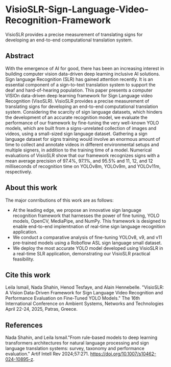 # VisioSLR-Sign-Language-Video-Recognition-Framework
VisioSLR provides a precise measurement of translating signs for developing an end-to-end computational translation system. 

## Abstract

With the emergence of AI for good, there has been an increasing interest in building computer vision data-driven deep learning inclusive AI solutions. Sign language Recognition (SLR) has gained attention recently. It is an essential component of a sign-to-text translation system to support the deaf and hard-of-hearing population. This paper presents a computer VISIOn data-driven deep learning framework for Sign Language video Recognition (VisoSLR). VisioSLR provides a precise measurement of translating signs for developing an end-to-end computational translation system. Considering the scarcity of sign language datasets, which hinders the development of an accurate recognition model, we evaluate the performance of our framework by fine-tuning the very well-known YOLO models, which are built from a signs-unrelated collection of images and videos, using a small-sized sign language dataset. Gathering a sign language dataset for signs training would involve an enormous amount of time to collect and annotate videos in different environmental setups and multiple signers, in addition to the training time of a model. Numerical evaluations of VisioSLR show that our framework recognizes signs with a mean average precision of 97.4%, 97.1%, and 95.5% and 11, 12, and 12 milliseconds of recognition time on YOLOv8m, YOLOv9m, and YOLOv11m, respectively.

## About this work

The major conrributions of this work are as follows:

- At the leading edge, we propose an innovative sign language recognition framework that harnesses the power of fine tuning, YOLO models, OpenCV, MediaPipe, and NumPy. This framework is designed to enable end-to-end implemtnation of real-time sign language  recognition application.
- We conduct a comparative analysis of fine-tuning YOLOv8, v9, and v11 pre-trained models using a Roboflow ASL sign language small dataset.
- We deploy the most accurate YOLO model developed using VisioSLR in a real-time SLR application, demonstrating our VisioSLR practical feasibility. 

## Cite this work

Leila Ismail, Nada Shahin, Henod Tesfaye, and Alain Hennebelle. "VisioSLR: A Vision Data-Driven Framework for Sign Language Video Recognition and Performance Evaluation on Fine-Tuned YOLO Models." The 16th International Conference on Ambient Systems, Networks and Technologies April 22-24, 2025, Patras, Greece.

## References

Nada Shahin, and Leila Ismail."From rule-based models to deep learning transformers architectures for natural language processing and sign language translation systems: survey, taxonomy and performance evaluation." Artif Intell Rev 2024;57:271. https://doi.org/10.1007/s10462-024-10895-z.


